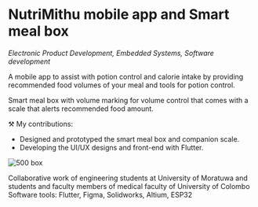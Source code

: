 # NutriMithu mobile app and Smart meal box 

 _Electronic Product Development, Embedded Systems, Software development_ 

 A mobile app to assist with potion control and calorie intake by providing recommended food volumes of your meal and tools for potion control.

 Smart meal box with volume marking for volume control that comes with a scale that alerts recommended food amount.

 ⚒️ My contributions:
 * Designed and prototyped the smart meal box and companion scale.
 * Developing the UI/UX designs and front-end with Flutter.

 ![500 box](assets/markdown/nutri1.jpeg)
 
 Collaborative work of engineering students at University of Moratuwa and students and faculty members of medical faculty of University of Colombo
 Software tools: Flutter, Figma, Solidworks, Altium, ESP32